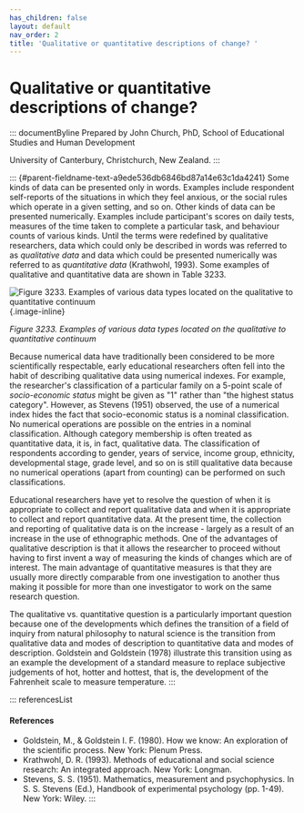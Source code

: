 ```yaml
---
has_children: false
layout: default
nav_order: 2
title: 'Qualitative or quantitative descriptions of change? '
---
```

# Qualitative or quantitative descriptions of change? 


::: documentByline
Prepared by John Church, PhD, School of Educational Studies and Human
Development

University of Canterbury, Christchurch, New Zealand.
:::

::: {#parent-fieldname-text-a9ede536db6846bd87a14e63c1da4241}
Some kinds of data can be presented only in words. Examples include
respondent self-reports of the situations in which they feel anxious, or
the social rules which operate in a given setting, and so on. Other
kinds of data can be presented numerically. Examples include
participant\'s scores on daily tests, measures of the time taken to
complete a particular task, and behaviour counts of various kinds. Until
the terms were redefined by qualitative researchers, data which could
only be described in words was referred to as *qualitative data* and
data which could be presented numerically was referred to as
*quantitative data* (Krathwohl, 1993). Some examples of qualitative and
quantitative data are shown in Table 3233.

![Figure 3233. Examples of various data types located on the qualitative
to quantitative
continuum](../../../../../../assets/images/Figure3233.png "Figure 3233. Examples of various data types located on the qualitative to quantitative continuum"){.image-inline}

*Figure 3233. Examples of various data types located on the qualitative
to quantitative continuum*

Because numerical data have traditionally been considered to be more
scientifically respectable, early educational researchers often fell
into the habit of describing qualitative data using numerical indexes.
For example, the researcher\'s classification of a particular family on
a 5-point scale of *socio-economic status* might be given as "1" rather
than "the highest status category". However, as Stevens (1951) observed,
the use of a numerical index hides the fact that socio-economic status
is a nominal classification. No numerical operations are possible on the
entries in a nominal classification. Although category membership is
often treated as quantitative data, it is, in fact, qualitative data.
The classification of respondents according to gender, years of service,
income group, ethnicity, developmental stage, grade level, and so on is
still qualitative data because no numerical operations (apart from
counting) can be performed on such classifications.

Educational researchers have yet to resolve the question of when it is
appropriate to collect and report qualitative data and when it is
appropriate to collect and report quantitative data. At the present
time, the collection and reporting of qualitative data is on the
increase - largely as a result of an increase in the use of ethnographic
methods. One of the advantages of qualitative description is that it
allows the researcher to proceed without having to first invent a way of
measuring the kinds of changes which are of interest. The main advantage
of quantitative measures is that they are usually more directly
comparable from one investigation to another thus making it possible for
more than one investigator to work on the same research question.

The qualitative vs. quantitative question is a particularly important
question because one of the developments which defines the transition of
a field of inquiry from natural philosophy to natural science is the
transition from qualitative data and modes of description to
quantitative data and modes of description. Goldstein and Goldstein
(1978) illustrate this transition using as an example the development of
a standard measure to replace subjective judgements of hot, hotter and
hottest, that is, the development of the Fahrenheit scale to measure
temperature.
:::

::: referencesList
#### References

-   Goldstein, M., & Goldstein I. F. (1980). How we know: An exploration
    of the scientific process. New York: Plenum Press.
-   Krathwohl, D. R. (1993). Methods of educational and social science
    research: An integrated approach. New York: Longman.
-   Stevens, S. S. (1951). Mathematics, measurement and psychophysics.
    In S. S. Stevens (Ed.), Handbook of experimental psychology (pp.
    1-49). New York: Wiley.
:::
